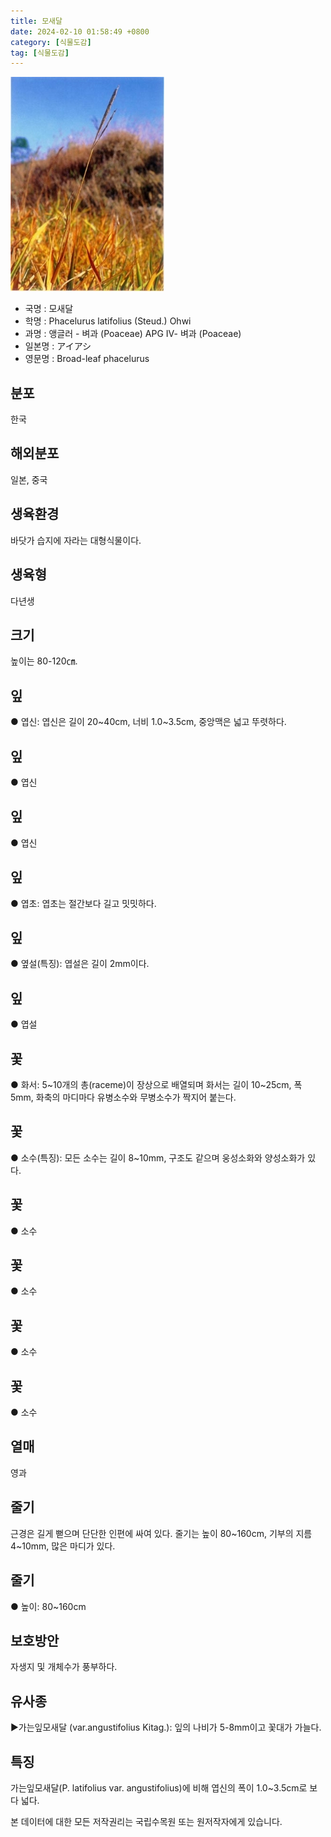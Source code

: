 ```yaml
---
title: 모새달
date: 2024-02-10 01:58:49 +0800
category: [식물도감]
tag: [식물도감]
---
```




![모새달](/assets/img/fileUpload/plants/basic/Gramineae/Phacelurus/14629/1_th2.JPG)
- 국명 : 모새달
- 학명 : Phacelurus latifolius (Steud.) Ohwi
- 과명 : 앵글러 - 벼과 (Poaceae) APG Ⅳ- 벼과 (Poaceae)
- 일본명 : アイアシ
- 영문명 : Broad-leaf phacelurus


## 분포
한국
## 해외분포
일본, 중국
## 생육환경
바닷가 습지에 자라는 대형식물이다.
## 생육형
다년생
## 크기
높이는 80-120㎝.
## 잎
● 엽신: 엽신은 길이 20~40cm, 너비 1.0~3.5cm, 중앙맥은 넓고 뚜렷하다.
## 잎
● 엽신
## 잎
● 엽신
## 잎
● 엽초: 엽초는 절간보다 길고 밋밋하다.
## 잎
● 옆설(특징): 엽설은 길이 2mm이다.
## 잎
● 엽설
## 꽃
● 화서: 5~10개의 총(raceme)이 장상으로 배열되며 화서는 길이 10~25cm, 폭 5mm, 화축의 마디마다 유병소수와 무병소수가 짝지어 붙는다.
## 꽃
● 소수(특징): 모든 소수는 길이 8~10mm, 구조도 같으며 웅성소화와 양성소화가 있다.
## 꽃
● 소수
## 꽃
● 소수
## 꽃
● 소수
## 꽃
● 소수
## 열매
영과
## 줄기
근경은 길게 뻗으며 단단한 인편에 싸여 있다. 줄기는 높이 80~160cm, 기부의 지름 4~10mm, 많은 마디가 있다.
## 줄기
● 높이: 80~160cm
## 보호방안
자생지 및 개체수가 풍부하다.
## 유사종
▶가는잎모새달 (var.angustifolius Kitag.): 잎의 나비가 5-8mm이고 꽃대가 가늘다.
## 특징
가는잎모새달(P. latifolius var. angustifolius)에 비해 엽신의 폭이 1.0~3.5cm로 보다 넓다.






본 데이터에 대한 모든 저작권리는 국립수목원 또는 원저작자에게 있습니다.
